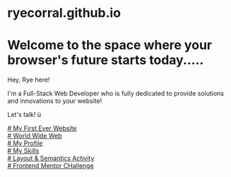 # ryecorral.github.io
<html>
<body>
<h1><b>
Welcome to the space where your browser's future starts today.....
 </b></h1>
<p>Hey, Rye here!

I'm a Full-Stack Web Developer who is fully dedicated to provide solutions and innovations to your website! 
 
Let's talk! ü
  
</p>
<dt>
<a href="https://ryecorral.github.io/My1stWebSite"># My First Ever Website</a>
</dt>
<dt>
<a href="https://ryecorral.github.io//WorldWideWeb"># World Wide Web</a>
</dt>
<dt>
<a href="https://ryecorral.github.io/portfolio"># My Profile</a>
</dt>
<dt>
<a href="https://ryecorral.github.io/skill-cards"># My Skills</a>
</dt>
<dt>
<a href="https://ryecorral.github.io/Layout-Semantic/semantic"># Layout & Semantics Activity</a>
</dt>
<dt>
<a href="https://ryecorral.github.io/FrontEndMentorChallenge/qrcode"># Frontend Mentor CHallenge</a>
</dt>
</body>
</html>
